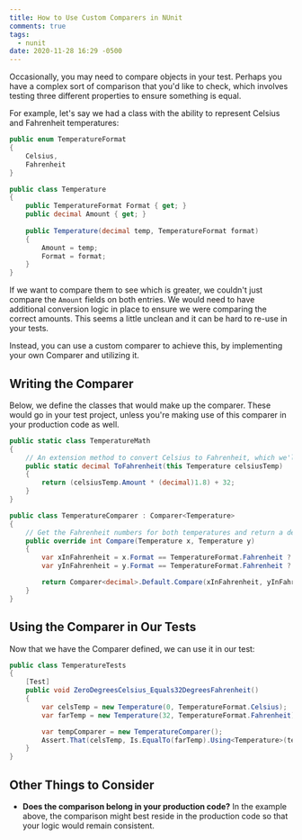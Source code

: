 ```yaml
---
title: How to Use Custom Comparers in NUnit
comments: true
tags:
  - nunit
date: 2020-11-28 16:29 -0500
---
```


Occasionally, you may need to compare objects in your test. Perhaps you have a complex sort of comparison that you'd like to check, which involves testing three different properties to ensure something is equal.

For example, let's say we had a class with the ability to represent Celsius and Fahrenheit temperatures:

```csharp
public enum TemperatureFormat
{
    Celsius,
    Fahrenheit
}

public class Temperature
{
    public TemperatureFormat Format { get; }
    public decimal Amount { get; }
    
    public Temperature(decimal temp, TemperatureFormat format)
    {
        Amount = temp;
        Format = format;
    }
}
```

If we want to compare them to see which is greater, we couldn't just compare the `Amount` fields on both entries. We would need to have additional conversion logic in place to ensure we were comparing the correct amounts. This seems a little unclean and it can be hard to re-use in your tests.

Instead, you can use a custom comparer to achieve this, by implementing your own Comparer and utilizing it.

## Writing the Comparer

Below, we define the classes that would make up the comparer. These would go in your test project, unless you're making use of this comparer in your production code as well.

```csharp
public static class TemperatureMath
{
    // An extension method to convert Celsius to Fahrenheit, which we'll use in our Comparer
    public static decimal ToFahrenheit(this Temperature celsiusTemp)
    {
        return (celsiusTemp.Amount * (decimal)1.8) + 32;
    }
}

public class TemperatureComparer : Comparer<Temperature>
{
    // Get the Fahrenheit numbers for both temperatures and return a decimal-based Comparer that does the comparison on those values
    public override int Compare(Temperature x, Temperature y)
    {
        var xInFahrenheit = x.Format == TemperatureFormat.Fahrenheit ? x.Amount : x.ToFahrenheit();
        var yInFahrenheit = y.Format == TemperatureFormat.Fahrenheit ? y.Amount : y.ToFahrenheit();

        return Comparer<decimal>.Default.Compare(xInFahrenheit, yInFahrenheit);
    }
}

```

## Using the Comparer in Our Tests

Now that we have the Comparer defined, we can use it in our test:

```csharp
public class TemperatureTests
{
    [Test]
    public void ZeroDegreesCelsius_Equals32DegreesFahrenheit()
    {
        var celsTemp = new Temperature(0, TemperatureFormat.Celsius);
        var farTemp = new Temperature(32, TemperatureFormat.Fahrenheit);

        var tempComparer = new TemperatureComparer();
        Assert.That(celsTemp, Is.EqualTo(farTemp).Using<Temperature>(tempComparer));
    }
}
```

## Other Things to Consider

* **Does the comparison belong in your production code?** In the example above, the comparison might best reside in the production code so that your logic would remain consistent.
